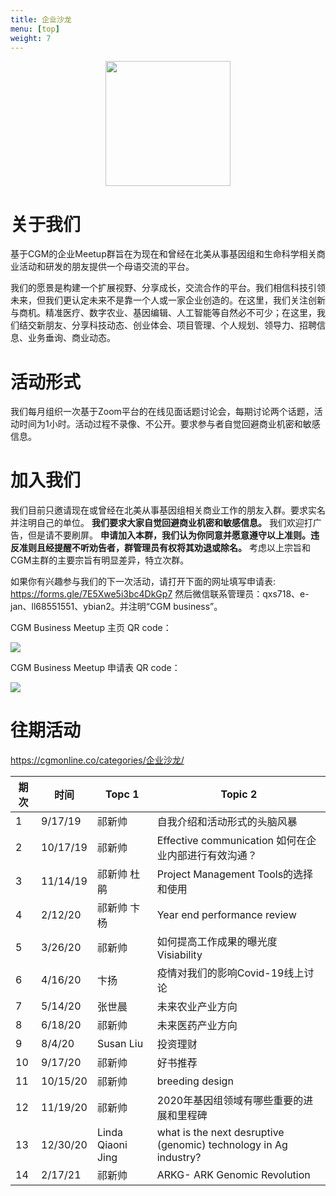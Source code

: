 ```yaml
---
title: 企业沙龙
menu: [top]
weight: 7
---
```


<div align="center">
<img src="https://i.imgur.com/8R88Jw7.png" height=200>
</div>

# 关于我们
基于CGM的企业Meetup群旨在为现在和曾经在北美从事基因组和生命科学相关商业活动和研发的朋友提供一个母语交流的平台。

我们的愿景是构建一个扩展视野、分享成长，交流合作的平台。我们相信科技引领未来，但我们更认定未来不是靠一个人或一家企业创造的。在这里，我们关注创新与商机。精准医疗、数字农业、基因编辑、人工智能等自然必不可少；在这里，我们结交新朋友、分享科技动态、创业体会、项目管理、个人规划、领导力、招聘信息、业务垂询、商业动态。

# 活动形式

我们每月组织一次基于Zoom平台的在线见面话题讨论会，每期讨论两个话题，活动时间为1小时。活动过程不录像、不公开。要求参与者自觉回避商业机密和敏感信息。

# 加入我们
我们目前只邀请现在或曾经在北美从事基因组相关商业工作的朋友入群。要求实名并注明自己的单位。
**我们要求大家自觉回避商业机密和敏感信息。** 我们欢迎打广告，但是请不要刷屏。
**申请加入本群，我们认为你同意并愿意遵守以上准则。违反准则且经提醒不听劝告者，群管理员有权将其劝退或除名。**
考虑以上宗旨和CGM主群的主要宗旨有明显差异，特立次群。

如果你有兴趣参与我们的下一次活动，请打开下面的网址填写申请表:
https://forms.gle/7E5Xwe5i3bc4DkGp7
然后微信联系管理员：qxs718、e-jan、ll68551551、ybian2。并注明“CGM business”。


CGM Business Meetup 主页 QR code：

![](https://i.imgur.com/HSnCLlQ.png)


CGM Business Meetup 申请表 QR code：

![](https://i.imgur.com/gcr4YLb.png)

# 往期活动
https://cgmonline.co/categories/企业沙龙/

|期次|时间|Topc 1 |Topic 2|
| -- | ----- | --------- | ---------------------------------------------------------------------------------- |
| 1  | 9/17/19  | 祁新帅       | 自我介绍和活动形式的头脑风暴                                                                     |
| 2  | 10/17/19 | 祁新帅       | Effective communication 如何在企业内部进行有效沟通？                                             |
| 3  | 11/14/19 | 祁新帅 杜鹃    | Project Management Tools的选择和使用                                                     |
| 4  | 2/12/20  | 祁新帅 卞杨    | Year end performance review                                                        |
| 5  | 3/26/20  | 祁新帅       | 如何提高工作成果的曝光度Visiability                                                            |
| 6  | 4/16/20  | 卞扬        | 疫情对我们的影响Covid-19线上讨论                                                               |
| 7  | 5/14/20  | 张世晨       | 未来农业产业方向                                                                           |
| 8  | 6/18/20  | 祁新帅       | 未来医药产业方向                                                                           |
| 9  | 8/4/20   | Susan Liu | 投资理财                                                                               |
| 10 | 9/17/20  | 祁新帅       | 好书推荐                                                                               |
| 11 | 10/15/20 | 祁新帅       | breeding design                                                                    |
| 12 | 11/19/20 | 祁新帅       | 2020年基因组领域有哪些重要的进展和里程碑                                                             |
| 13 | 12/30/20 | Linda Qiaoni Jing      | what is the next desruptive (genomic) technology in Ag industry? |
| 14 | 2/17/21  | 祁新帅       | ARKG- ARK Genomic Revolution                                                                               |



